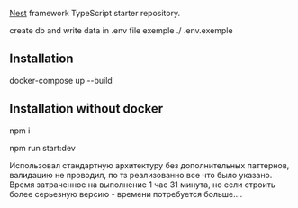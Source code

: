 [Nest](https://github.com/nestjs/nest) framework TypeScript starter repository.

create db and write data in .env file exemple ./ .env.exemple 

## Installation

docker-compose up --build

## Installation without docker 

npm i

npm run start:dev

Использовал стандартную архитектуру без дополнительных паттернов, валидацию не проводил, по тз реализованно все что было указано. Время затраченное на выполнение 1 час 31 минута, но если строить более серьезную версию - времени потребуется больше....